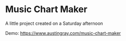# Music Chart Maker

A little project created on a Saturday afternoon

Demo: https://www.austingray.com/music-chart-maker
